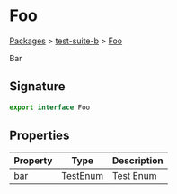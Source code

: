 # Foo

[Packages](/) > [test-suite-b](/test-suite-b/) > [Foo](/test-suite-b/foo-interface/)

Bar

<a id="foo-signature"></a>

## Signature

```typescript
export interface Foo
```

## Properties

| Property | Type | Description |
| - | - | - |
| [bar](/test-suite-b/foo-interface/bar-propertysignature) | [TestEnum](/test-suite-a/testenum-enum/) | Test Enum |
